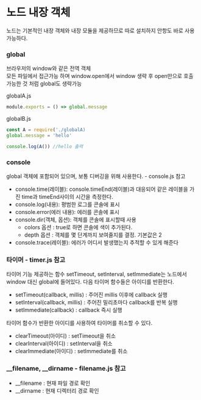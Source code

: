 # 노드 내장 객체

노드는 기본적인 내장 객체와 내장 모듈을 제공하므로 따로 설치하지 안항도 바로 사용가능하다.

### global

브라우저의 window와 같은 전역 객체  
모든 파일에서 접근가능 하며 window.open에서 window 생략 후 open만으로 호출 가능한 것 처럼 global도 생략가능

globalA.js
```js
module.exports = () => global.message
```

globalB.js
```js
const A = require('./globalA)
global.message = 'hello'

console.log(A()) //hello 출력
```

### console 

global 객체에 포함되어 있으며, 보통 디버깅을 위해 사용한다. - console.js 참고
- console.time(레이블): console.timeEnd(레이블)과 대응되어 같은 레이블을 가진 time과 timeEnd사이의 시간을 측정한다.
- console.log(내용): 평범한 로그를 콘솔에 표시
- console.error(에러 내용): 에러를 콘솔에 표시
- console.dir(객체, 옵션): 객체를 콘솔에 표시할때 사용
  - colors 옵션 : true로 하면 콘솔에 색이 추가된다. 
  - depth 옵션 : 객체를 몇 단계까지 보여줄지를 결정. 기본값은 2
- console.trace(레이블): 에러가 어디서 발생했는지 추적할 수 있게 해준다

### 타이머 - timer.js 참고
타이머 기능 제공하는 함수 setTimeout, setInterval, setImmediate는 노드에서 window 대신 global에 들어있다.
다음 타이머 함수들은 아이디를 반환한다.
- setTimeout(callback, millis) : 주어진 millis 이후에 callback 실행
- setInterval(callback, millis) : 주어진 밀리초마다 callback를 반복 실행
- setImmediate(callback) : callback 즉시 실행

타이머 함수가 반환한 아이디를 사용하여 타이머를 취소할 수 있다.
- clearTimeout(아이디) : setTimeout을 취소
- clearInterval(아이디) : setInterval을 취소
- clearImmediate(아이디) : setImmediate를 취소

### __filename, __dirname - filename.js 참고
- __filename : 현재 파일 경로 확인
- __dirname : 현재 디렉터리 경로 확인
